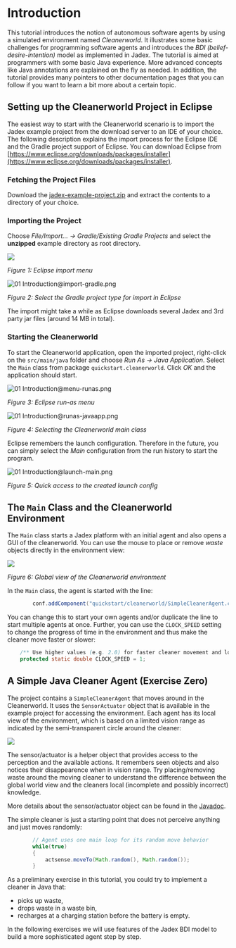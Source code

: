 # Introduction

This tutorial introduces the notion of autonomous software agents by using a simulated environment named *Cleanerworld*. It illustrates some basic challenges for programming software agents and introduces the *BDI (belief-desire-intention)* model as implemented in Jadex. The tutorial is aimed at programmers with some basic Java experience. More advanced concepts like Java annotations are explained on the fly as needed. In addition, the tutorial provides many pointers to other documentation pages that you can follow if you want to learn a bit more about a certain topic.



## Setting up the Cleanerworld Project in Eclipse

The easiest way to start with the Cleanerworld scenario is to import the Jadex example project from the download server to an IDE of your choice. The following description explains the import process for the Eclipse IDE and the Gradle project support of Eclipse. You can download Eclipse from [https://www.eclipse.org/downloads/packages/installer](https://www.eclipse.org/downloads/packages/installer).


### Fetching the Project Files

Download the [jadex-example-project.zip](https://download.actoron.com/nightlies/oss/jadex-example-project.zip) and extract the contents to a directory of your choice. 


### Importing the Project

Choose *File/Import... -> Gradle/Existing Gradle Projects* and select the **unzipped** example directory as root directory.

![](menu-import.png)

*Figure 1: Eclipse import menu*

![01 Introduction@import-gradle.png](import-gradle.png)

*Figure 2: Select the Gradle project type for import in Eclipse*

The import might take a while as Eclipse downloads several Jadex and 3rd party jar files (around 14 MB in total).


### Starting the Cleanerworld

To start the Cleanerworld application, open the imported project, right-click on the `src/main/java` folder and choose  *Run As -> Java Application*. Select the `Main` class from package `quickstart.cleanerworld`. Click *OK* and the application should start.
  
![01 Introduction@menu-runas.png](menu-runas.png)

*Figure 3: Eclipse run-as menu*

![01 Introduction@runas-javaapp.png](runas-javaapp.png)

*Figure 4: Selecting the Cleanerworld main class*

Eclipse remembers the launch configuration. Therefore in the future,
  you can simply select the *Main* configuration from the run history
  to start the program.

![01 Introduction@launch-main.png](launch-main.png)

*Figure 5: Quick access to the created launch config*


## The `Main` Class and the Cleanerworld Environment

The `Main` class starts a Jadex platform with an initial agent and also opens a GUI of the cleanerworld.
You can use the mouse to place or remove *waste* objects directly in the environment view:

![](view-environment.png)

*Figure 6: Global view of the Cleanerworld environment*


In the `Main` class, the agent is started with the line:

```java
		conf.addComponent("quickstart/cleanerworld/SimpleCleanerAgent.class");
```

You can change this to start your own agents and/or duplicate the line to start multiple agents at once.
Further, you can use the `CLOCK_SPEED` setting to change the progress of time in the environment and thus
make the cleaner move faster or slower:


```java
	/** Use higher values (e.g. 2.0) for faster cleaner movement and lower values (e.g. 0.5) for slower movement. */
	protected static double	CLOCK_SPEED	= 1;
```


## A Simple Java Cleaner Agent (Exercise Zero)

The project contains a `SimpleCleanerAgent` that moves around in the Cleanerworld.
It uses the `SensorActuator` object that is available in the example project
for accessing the environment. Each agent has its local view of the environment,
which is based on a limited vision range as indicated by the semi-transparent circle around the cleaner:

![](view-cleaner.png)

The sensor/actuator is a helper object that provides access to the perception and the
available actions. It remembers seen objects and also notices their disappearence when in vision range.
Try placing/removing waste around the moving cleaner to understand the difference between the global
world view and the cleaners local (incomplete and possibly incorrect) knowledge.
 
More details about the sensor/actuator object can be found in the
[Javadoc](https://download.actoron.com/docs/nightlies/latest/javadoc/index.html?jadex/quickstart/cleanerworld/environment/SensorActuator.html).

The simple cleaner is just a starting point that does not perceive anything and just moves randomly:

```java
		// Agent uses one main loop for its random move behavior
		while(true)
		{
			actsense.moveTo(Math.random(), Math.random());
		}
```

As a preliminary exercise in this tutorial, you could try to implement a cleaner in Java that:

* picks up waste,
* drops waste in a waste bin,
* recharges at a charging station before the battery is empty.

In the following exercises we will use features of the Jadex BDI model to build a more sophisticated agent step by step. 